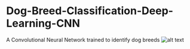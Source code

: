 # Dog-Breed-Classification-Deep-Learning-CNN
A Convolutional Neural Network trained to identify dog breeds
![alt text](https://ibb.co/FHycrZK "Logo Title Text 1")
